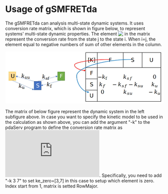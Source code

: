 # Usage of gSMFRETda

The gSMFRETda can analysis multi-state dynamic systems. It uses conversion rate matrix, which is shown in figure below, to represent systems' multi-state dynamic properties.
The element <!--![K_{i,j}]-->[<img src="http://www.sciweavers.org/tex2img.php?eq=%20K_%7Bi%2Cj%7D%20&bc=Transparent&fc=Black&im=png&fs=13&ff=fourier&edit=0" align="top"/>](http://www.sciweavers.org/tex2img.php?eq=%20K_%7Bi%2Cj%7D%20&bc=Transparent&fc=Black&im=png&fs=13&ff=fourier&edit=0) in the matrix represent the conversion rate from the state j to the state i. When i=j, the element equal to negative numbers of sum of other elements in the column.

[<img src="doc/mat.jpg" width="600"/>](doc/mat.jpg)

The matrix of below figure represent the dynamic system in the left subfigure above. In case you want to specify the kinetic model to be used in the calculation as shown above, you can add the argument "-k" to the pdaServ program to define the conversion rate matrix as ![ \begin{bmatrix}K \end{bmatrix} = \begin{bmatrix}-k_f & k_{sf} & 0 \\k_f & -k_{sf}-k_{su} & k_u \\0 & k_{su} & -k_u \end{bmatrix} ](http://www.sciweavers.org/tex2img.php?eq=%20%5Cbegin%7Bbmatrix%7DK%20%5Cend%7Bbmatrix%7D%20%3D%20%5Cbegin%7Bbmatrix%7D-k_f%20%26%20k_%7Bsf%7D%20%26%200%20%5C%5Ck_f%20%26%20-k_%7Bsf%7D-k_%7Bsu%7D%20%26%20k_u%20%5C%5C0%20%26%20k_%7Bsu%7D%20%26%20-k_u%20%5Cend%7Bbmatrix%7D%20&bc=Transparent&fc=Black&im=png&fs=13&ff=fourier&edit=0). 
Specifically, you need to add "-k 3 7" to set ke_zero=[3,7] in this case to setup which element is zero. Index start from 1, matrix is setted RowMajor.